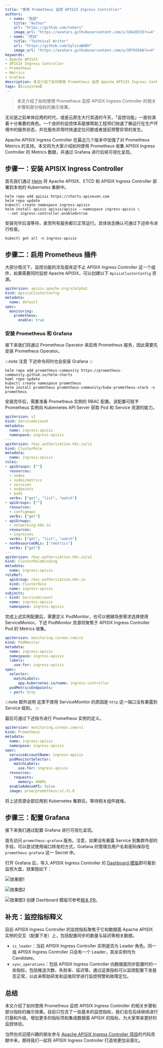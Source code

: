 ```yaml
---
title: "使用 Prometheus 监控 APISIX Ingress Controller"
authors:
  - name: "张超"
    title: "Author"
    url: "https://github.com/tokers"
    image_url: "https://avatars.githubusercontent.com/u/10428333?v=4"
  - name: "苏钰"
    title: "Technical Writer"
    url: "https://github.com/SylviaBABY"
    image_url: "https://avatars.githubusercontent.com/u/39793568?v=4"
keywords: 
- Apache APISIX
- APISIX Ingress Controller
- Prometheus
- Metrics
- Grafana
description: 本文介绍了如何使用 Prometheus 监控 Apache APISIX Ingress Controller 的相关步骤和部分指标的展示效果，并为大家介绍相关监控指标的定义。
tags: [Ecosystem]
---
```


> 本文介绍了如何使用 Prometheus 监控 APISIX Ingress Controller 的相关步骤和部分指标的展示效果。

<!--truncate-->

无论是之前单体应用的时代，或是云原生大行其道的今天，「监控功能」一直扮演着十分重要的角色。一个良好的监控体系能够帮助工程师们快速了解运行在生产环境中的服务状态，并在服务异常时快速定位问题或者提前预警异常的发生。

Apache APISIX Ingress Controller 在最近几个版本中加强了对 Prometheus Metrics 的支持。本文将为大家介绍如何使用 Prometheus 收集 APISIX Ingress Controller 的 Metrics 数据，并通过 Grafana 进行后续可视化呈现。

## 步骤一：安装 APISIX Ingress Controller

首先我们通过 [Helm](https://helm.sh/) 将 Apache APISIX、ETCD 和 APISIX Ingress Controller 部署到本地的 Kubernetes 集群中。

```shell
helm repo add apisix https://charts.apiseven.com
helm repo update
kubectl create namespace ingress-apisix
helm install apisix apisix/apisix --namespace ingress-apisix \
 --set ingress-controller.enabled=true
```

安装完毕后请等待，直至所有服务都已正常运行。具体状态确认可通过下述命令进行检查。

```shell
kubectl get all -n ingress-apisix
```

## 步骤二：启用 Prometheus 插件

大部分情况下，监控功能的涉及面肯定不止 APISIX Ingress Controller 这一个组件，如果需要同时监控 Apache APISIX，可以创建以下 `ApisixClusterConfig` 资源。

```yaml
apiVersion: apisix.apache.org/v2alpha1
kind: ApisixClusterConfig
metadata:
  name: default
spec:
  monitoring:
    prometheus:
      enable: true
```

### 安装 Prometheus 和 Grafana

接下来我们将通过 Prometheus Operator 来启用 Prometheus 服务，因此需要先安装 Prometheus Operator。

:::note 注意
下述命令同时也会安装 Grafana
:::

```shell
helm repo add prometheus-community https://prometheus-community.github.io/helm-charts
heml repo update
kubectl create namespace prometheus
helm install prometheus prometheus-community/kube-prometheus-stack -n prometheus
```

安装完毕后，需要准备 Prometheus 实例的 RBAC 配置。该配置可赋予 Prometheus 实例向 Kubernetes API Server 获取 Pod 和 Service 资源的能力。

```yaml
apiVersion: v1
kind: ServiceAccount
metadata:
  name: ingress-apisix
  namespace: ingress-apisix
---
apiVersion: rbac.authorization.k8s.io/v1
kind: ClusterRole
metadata:
  name: ingress-apisix
rules:
- apiGroups: [""]
  resources:
  - nodes
  - nodes/metrics
  - services
  - endpoints
  - pods
  verbs: ["get", "list", "watch"]
- apiGroups: [""]
  resources:
  - configmaps
  verbs: ["get"]
- apiGroups:
  - networking.k8s.io
  resources:
  - ingresses
  verbs: ["get", "list", "watch"]
- nonResourceURLs: ["/metrics"]
  verbs: ["get"]
---
apiVersion: rbac.authorization.k8s.io/v1
kind: ClusterRoleBinding
metadata:
  name: ingress-apisix
roleRef:
  apiGroup: rbac.authorization.k8s.io
  kind: ClusterRole
  name: ingress-apisix
subjects:
- kind: ServiceAccount
  name: ingress-apisix
  namespace: ingress-apisix
```

完成上述实例配置后，需要定义 PodMonitor，也可以根据场景需求选择使用 ServiceMonior。下述 PodMonitor 资源将聚焦于 APISIX Ingress Controller Pod 的 Metrics 收集。

```yaml
apiVersion: monitoring.coreos.com/v1
kind: PodMonitor
metadata:
  name: ingress-apisix
  namespace: ingress-apisix
  labels:
    use-for: ingress-apisix
spec:
  selector:
    matchLabels:
      app.kubernetes.io/name: ingress-controller
  podMetricsEndpoints:
  - port: http
```

:::note 额外说明
这里不使用 ServiceMonitor 的原因是 `http` 这一端口没有暴露到 Service 级别。
:::

最后可通过下述指令进行 Prometheus 实例的定义。

```yaml
apiVersion: monitoring.coreos.com/v1
kind: Prometheus
metadata:
  name: ingress-apisix
  namespace: ingress-apisix
spec:
  serviceAccountName: ingress-apisix
  podMonitorSelector:
    matchLabels:
      use-for: ingress-apisix
  resources:
    requests:
      memory: 400Mi
  enableAdminAPI: false
  image: prom/prometheus:v2.31.0
```

将上述资源全部应用到 Kubernetes 集群后，等待相关组件就绪。

## 步骤三：配置 Grafana

接下来我们通过配置 Grafana 进行可视化呈现。

首先访问 `prometheus-grafana` 服务。注意，如果没有暴露 Service 到集群外部的手段，可以尝试使用端口转发的方式，Grafana 的管理员用户名和密码保存在 `prometheus-grafana` 这一 Secret 中。

打开 Grafana 后，导入 APISIX Ingress Controller 的 [Dashboard 模版](https://raw.githubusercontent.com/apache/apisix-ingress-controller/22e548bc267115ccd36aec4200d5399aab565958/docs/assets/other/json/apisix-ingress-controller-grafana.json)即可看到监控大盘，效果图如下：

![效果图1](https://static.apiseven.com/202108/1639381275740-d9e3b2a7-6895-43f2-8119-212ea616dddd.png)

![效果图2](https://static.apiseven.com/202108/1639381348652-7fb30365-179c-4b68-a168-ec3c9da7324d.png)

![效果图3](https://static.apiseven.com/202108/1639381376926-d6af92c7-16dd-4306-8931-9b83e7e8dce1.png)
创建 Dashboard 模版可参考[相关 PR](https://github.com/apache/apisix-ingress-controller/pull/731)。

## 补充：监控指标释义

目前 APISIX Ingress Controller 的监控指标聚焦于它和数据面 Apache APISIX 实例的交互（配置下发）上，包括配置同步的数量与延迟等相关数据。

- `is_leader`：当前 APISIX Ingress Controller 实例是否为 Leader 角色。同一组 APISIX Ingress Controller 只会有一个 Leader，其余实例均为 Candidate。
- `sync_operations`：包括 APISIX Ingress Controller 向数据面同步配置时的一些指标，包括推送次数、失败率、延迟等。通过这类指标可以监控配置下发是否正常，以此来帮助研发和运维同学进行监控预警和故障定位。

## 总结

本文介绍了如何使用 Prometheus 监控 APISIX Ingress Controller 的相关步骤和部分指标的展示效果。目前只包含了一些基本的监控指标，我们会在后续继续进行打磨和升级，增加更多的指标项和集成数据面 APISIX 的指标，为大家带来更好的监控体验。

当然也欢迎感兴趣的朋友参与 [Apache APISIX Ingress Controller 项目](https://github.com/apache/apisix-ingress-controller)的代码贡献中来，期待我们一起将 APISIX Ingress Controller 打造地更加全面化。
